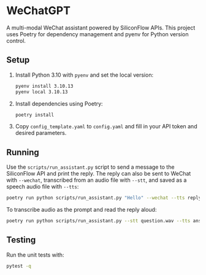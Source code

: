 # WeChatGPT

A multi-modal WeChat assistant powered by SiliconFlow APIs. This project uses
Poetry for dependency management and pyenv for Python version control.

## Setup

1. Install Python 3.10 with `pyenv` and set the local version:
   ```bash
   pyenv install 3.10.13
   pyenv local 3.10.13
   ```
2. Install dependencies using Poetry:
   ```bash
   poetry install
   ```
3. Copy `config_template.yaml` to `config.yaml` and fill in your API token and
   desired parameters.

## Running

Use the `scripts/run_assistant.py` script to send a message to the SiliconFlow
API and print the reply. The reply can also be sent to WeChat with `--wechat`,
transcribed from an audio file with `--stt`, and saved as a speech audio file
with `--tts`:

```bash
poetry run python scripts/run_assistant.py "Hello" --wechat --tts reply.mp3
```
To transcribe audio as the prompt and read the reply aloud:
```bash
poetry run python scripts/run_assistant.py --stt question.wav --tts answer.mp3
```

## Testing

Run the unit tests with:

```bash
pytest -q
```
